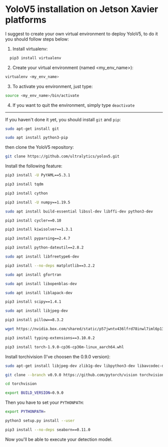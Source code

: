 # YoloV5 installation on Jetson Xavier platforms 
I suggest to create your own virtual environment to deploy YoloV5, to do it you should follow steps below: <br>

1. Install virtualenv: 
```bash
  pip3 install virtualenv
``` 
2. Create your virtual environment (named <my_env_name>):
 ```bash
 virtualenv <my_env_name>
 ```
3. To activate you environment, just type:
  ```bash
 source <my_env_name>/bin/activate
 ```
4. If you want to quit the environment, simply type `deactivate`

<hr>

If you haven't done it yet, you should install `git` and `pip`:
```bash
sudo apt-get install git
```
```bash
sudo apt install python3-pip
```
then clone the YoloV5 repository:
```bash
git clone https://github.com/ultralytics/yolov5.git
 ```
Install the following feature:
```bash
pip3 install -U PyYAML==5.3.1
```
```bash
pip3 install tqdm
```
```bash
pip3 install cython 
```
```bash
pip3 install -U numpy==1.19.5
```
```bash
sudo apt install build-essential libssl-dev libffi-dev python3-dev
```
```bash
pip3 install cycler==0.10 
```
```bash
pip3 install kiwisolver==1.3.1 
```
```bash
pip3 install pyparsing==2.4.7 
```
```bash
pip3 install python-dateutil==2.8.2 
```
```bash
sudo apt install libfreetype6-dev 
```
```bash
pip3 install --no-deps matplotlib==3.2.2 
```
```bash
sudo apt install gfortran 
```
```bash
sudo apt install libopenblas-dev 
```
```bash
sudo apt install liblapack-dev 
```
```bash
pip3 install scipy==1.4.1 
```
```bash
sudo apt install libjpeg-dev 
```
```bash
pip3 install pillow==8.3.2 
```
```bash
wget https://nvidia.box.com/shared/static/p57jwntv436lfrd78inwl7iml6p13fzh.whl -O torch-1.9.0-cp36-cp36m-linux_aarch64.whl
```
```bash
pip3 install typing-extensions==3.10.0.2
```
```bash
pip3 install torch-1.9.0-cp36-cp36m-linux_aarch64.whl
```
Install torchivision (I've choosen the 0.9.0 version):
```bash
sudo apt-get install libjpeg-dev zlib1g-dev libpython3-dev libavcodec-dev libavformat-dev libswscale-dev
```
```bash
git clone --branch v0.9.0 https://github.com/pytorch/vision torchvision   # see below for version of torchvision to download
```
```bash
cd torchvision
```
```bash
export BUILD_VERSION=0.9.0    
```
Then you have to set your `PYTHONPATH`:
```bash
export PYTHONPATH=
```
```bash
python3 setup.py install --user
```
```bash
pip3 install --no-deps seaborn==0.11.0
```
Now you'll be able to execute your detection model.


